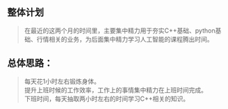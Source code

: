 ## 整体计划
> 在最近的这两个月的时间里，主要集中精力用于夯实C++基础、python基础、行情相关的业务，为后面集中精力学习人工智能的课程腾出时间。
## 总体思路：
> 每天花1小时左右锻炼身体。  
> 提升上班时候的工作效率，工作上的事情集中精力在上班时间完成。  
> 下班时间，每天抽取两小时左右的时间学习C++相关的知识。